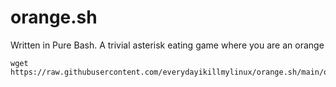 # orange.sh
Written in Pure Bash. A trivial asterisk eating game where you are an orange


```
wget https://raw.githubusercontent.com/everydayikillmylinux/orange.sh/main/orange.sh
```
